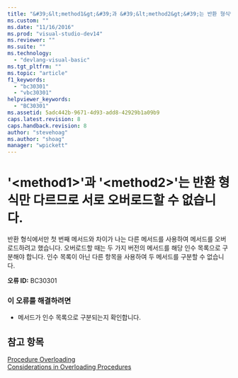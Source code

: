 ```yaml
---
title: "&#39;&lt;method1&gt;&#39;과 &#39;&lt;method2&gt;&#39;는 반환 형식만 다르므로 서로 오버로드할 수 없습니다. | Microsoft Docs"
ms.custom: ""
ms.date: "11/16/2016"
ms.prod: "visual-studio-dev14"
ms.reviewer: ""
ms.suite: ""
ms.technology: 
  - "devlang-visual-basic"
ms.tgt_pltfrm: ""
ms.topic: "article"
f1_keywords: 
  - "bc30301"
  - "vbc30301"
helpviewer_keywords: 
  - "BC30301"
ms.assetid: 5adc442b-9671-4d93-add8-42929b1a09b9
caps.latest.revision: 8
caps.handback.revision: 8
author: "stevehoag"
ms.author: "shoag"
manager: "wpickett"
---
```

# &#39;&lt;method1&gt;&#39;과 &#39;&lt;method2&gt;&#39;는 반환 형식만 다르므로 서로 오버로드할 수 없습니다.
반환 형식에서만 첫 번째 메서드와 차이가 나는 다른 메서드를 사용하여 메서드를 오버로드하려고 했습니다. 오버로드할 때는 두 가지 버전의 메서드를 해당 인수 목록으로 구분해야 합니다. 인수 목록이 아닌 다른 항목을 사용하여 두 메서드를 구분할 수 없습니다.  
  
 **오류 ID:** BC30301  
  
### 이 오류를 해결하려면  
  
-   메서드가 인수 목록으로 구분되는지 확인합니다.  
  
## 참고 항목  
 [Procedure Overloading](../Topic/Procedure%20Overloading%20\(Visual%20Basic\).md)   
 [Considerations in Overloading Procedures](../Topic/Considerations%20in%20Overloading%20Procedures%20\(Visual%20Basic\).md)